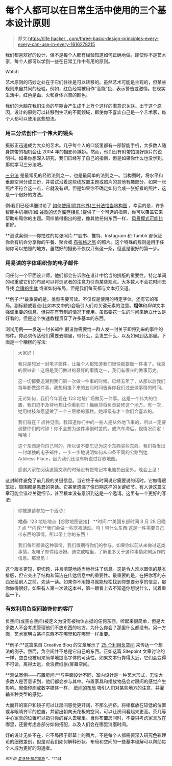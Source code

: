# 每个人都可以在日常生活中使用的三个基本设计原则

> 原文:[https://life hacker . com/three-basic-design-principles-every-every-can-use-in-every-1616278215](https://lifehacker.com/three-basic-design-principles-everyone-can-use-in-every-1616278215)

我们都喜欢好的设计，但不是每个人都有经验知道如何正确地做。即使你不是艺术家，每个人都可以学到一些在日常工作中有用的原则。

Watch

艺术原则的巧妙之处在于它们往往是可以转移的。虽然艺术可能是主观的，但某些规则来自共同的经验。例如，红色经常被用作“高能”色，表示警告或激情。在现实生活中，红色是血、火和身体兴奋的颜色。

我们的大脑在我们生命的早期会产生成千上万个这样的潜意识关联。出于这个原因，设计的原则可以转移到生活的不同领域，即使你不喜欢自己是一个艺术家，每个人都可以使用这些想法。

### **用三分法创作一个伟大的镜头**

摄影正迅速成为大众的艺术。几乎每个人的口袋里都有一部智能手机，大多数人随身携带的相机会让 2004 年的摄影师嫉妒。然而，他们没有附带拍摄好照片的说明书。如果你想深入研究，我们已经写了自己的指南，但是如果你什么也没学到，那就学习三分法吧。

[三分法](http://en.wikipedia.org/wiki/Rule_of_thirds) 是最常见的经验法则之一，也是最简单的法则之一。当构图时，将水平和垂直空间分成三份，并尝试沿着这些线放置主题或照片的其他有趣部分。如果一张照片不符合这一点，它就没有*错*，但是如果你不确定如何合成一张好看的照片，这是一个很好的方法。

例:我们已经详细讨论了 [如何使用(除其他外)三分法恰当地构图](http://lifehacker.com/basics-of-photography-composition-and-technique-5814174) 。幸运的是，许多智能手机相机(如 [谷歌的优秀库存相机](http://lifehacker.com/how-to-get-the-most-out-of-the-new-google-camera-for-an-1592592689) )提供了一个可选的指南，你可以覆盖它来帮助布局你的主题。同样值得指出的是，像其他任何东西一样， [风景模式可能比](http://www.androidpolice.com/2014/04/16/with-its-new-camera-google-declares-war-on-vertical-videos/) 更好。

**测试案例——你拍过的每张照片:**脸书、推特、Instagram 和 Tumblr 都保证你会有机会分享你的午餐、聚会或 [布拉格之旅](http://instagram.com/p/rRql5JtKwj/) 的照片。这个特殊的规则适用于任何你可以拍照的地方。虽然好的摄影不仅仅只有这一条，但这是很好的第一步。

### **用易读的字体组织你的电子邮件**

问任何一个平面设计师，他们都会告诉你在设计中恰当的排版的重要性。特定单词的权重或它们的布局可以将浏览者的注意力引向某些观点。大多数人不会花时间去寻找 [合适的字体](http://www.dafont.com/) 或者如何布局，但是我们每天都与文本打交道。

**例子:**最重要的是，类型需要可读。不仅仅是使用的特定字体，还有它的布局。副标题或要点(比如本文中的)会吸引人们对关键元素的注意。**粗体**和*斜体*文本强调重要的信息，但只在有节制的情况下使用。虽然要花一生的时间来确立什么是好看的，但是这个快速教程贯穿了许多基本的东西。

测试用例——发送一封长邮件:假设你需要给一群人发一封关于即将到来的事件的邮件。你必须传达他们需要去哪里，带什么，会发生什么，以及如何到达那里。下面是一个糟糕的写法:

> 大家好！
> 
> 我只是想发一封电子邮件，让每个人都知道我们很快就要做一件事了。我真的很兴奋！这将是我们做过的最好的事情之一，我们有很长的做事历史。
> 
> 这一切都要追溯到我们第一次做一件事的时候。已经五年了，从那以后我们每年都做这件事，我想用接下来的五段时间告诉你我们过去做事情的时间。
> 
> 无论如何，我们今年要在 123 地址广场做另一件事。这是一个伟大的位置，我们迫不及待地想让你看到它！梅丽莎将负责装修这个地方。有一次，她用树枝和愿望做了一个三层楼的蛋糕。她超级有才！你们会喜欢的。
> 
> 我们将在 7 点钟见面。我知道你们中的一些人是从外地飞来的，所以一定要调整你们的时钟！你不会想为这件事倒时差的。或汽车滞后，视情况而定！哈哈！
> 
> 这个东西是你自己带的，所以请不要忘记为这个东西买些东西。我们将发出一封单独的电子邮件，一步一步地说明如何从四条不同的公路到达 Address Place，因为我们还没有听说过谷歌地图。
> 
> 感谢大家在阅读这篇文章的时候没有把笔记本电脑扔出窗外。晚会上见！

这封邮件避免了前几段的关键信息。当它终于有时间说它需要说的话时，它做得很笨拙，周围都是愚蠢的笑话。它甚至遗漏了像日期这样的关键细节。有人读这篇文章可能会错过关键细节，甚至根本没有意识到这是一个邀请。这里有一个更好的写法:

> 你被邀请参加一个活动！
> 
> **地点:** 123 地址地点【谷歌地图链接】
> **时间:**美国东部时间 8 月 28 日晚 7 点
> **内容:**我们会做一些庆祝活动。呜！带什么东西:这是一件需要自己带东西的事情，所以带上你的东西！
> 
> 我们每年都做这种事情，我们很期待你们的参与。如果你以前从未做过这类事情，发电子邮件给汤姆、迪克或哈里，了解更多关于这种事情如何运作的信息。那里见！

这个版本更短，更切题，并且清楚地适当地标注了信息。这是令人难以置信的基本排版，但它突出了结构和简洁在传达信息中的重要性。最重要的是，在把你写的东西发给别人之前，先读一读。如果你不用搜寻就能轻松找到你想要分享的信息，那你做得很好。如果有人第一次读这本书，第一眼看上去不知道你想说什么，试着重组一下。

### **有效利用负空间装饰你的客厅**

负空间(或空白空间)被定义为没有被物体占据的任何东西。听起来很简单，但是大多数人不会考虑管理他们不放东西的地方。为什么你会？那里什么都没有。另一方面，艺术家明白某样东西不在哪里和在哪里一样重要。

**例子:**这篇来自 Creative Bloq 的文章展示了 [25 个利用负空间](http://www.creativebloq.com/art/art-negative-space-8133765) 来传达一个想法的例子。然而，负空间并不总是它自己的东西。正如这篇 Sitepoint 文章讨论的 一样，空白也被用来简单地提高字体的可读性。如果文本行靠得太近，它们会变得不可读。离得太远，会浪费纸张/屏幕空间。

**测试案例——布置房间:**与平面设计不同，室内设计是一种艺术形式，无论大多数人是否意识到，他们都会参与其中。布置家具和摆放物品会对房间的感觉产生影响。就像印刷或数字媒体一样， [房间的布局](http://www.hgtv.com/decorating-basics/the-3-principles-of-interior-design/index.html) 吸引人们对某些地方的注意，并灌输某种类型的感觉。

大而开的窗户和镜子可以让房间感觉更开阔，不那么拥挤。将相框放在较低的位置或与眼睛齐平的位置，并留出朝向天花板的空间，可以让房间看起来更高。茶几等中心家具的位置可以指引你的客人去哪里。当你布置房间时，不要只考虑家具放在哪里，还要考虑各部分如何搭配，以及人们会在哪里消磨时间。

好的设计无处不在，它不局限于屏幕上的图片。不是每个人都需要深入研究色彩理论的细微差别，但是对我们如何解释形状、布局和空间的一些基本理解可以帮助每个人成为更好的沟通者。

<small>*照片由*</small> [<small>*夏洛特·福尔摩斯*</small>](http://www.flickr.com/photos/rogueinteriordesigns/4843221701/in/photolist-oeLHne-ovU2Gi-8nYMJe-8nYM5r-8o2W6L-8nYMkM-8nYNt6-8o2WmC-8o2XXf-8nYLP8-8o2Gpw-8nYxmx-8o2GvW-8nYx9K-8nYMS6-8o2Gem-8nYxgn-8nYLW4-8o2FR5-8o2Wuf-8nYNLM-8o2FKh-8o2FBS-8nYNbM-8nYNzD-8nYMYH-8Zvw9j-71qv2t-9z7r6A-GurTw-aavoz6-52ru8w-5g1taR-GurYJ-nqxkE-52nLsi-8Zsrr2-8o2GBo-4xYRAE-8agsZ7-6Uj8Zh-52nLCe-7cDKt7-7cDJHQ-5PwQMU-aay7HS-aaya4S-aay8w3-8nYNkr-aavjPg) <small>*。*T15】</small>